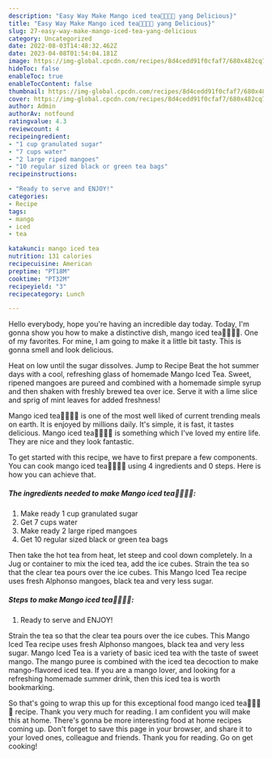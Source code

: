 ```yaml
---
description: "Easy Way Make Mango iced tea🥭🥭😍😍 yang Delicious}"
title: "Easy Way Make Mango iced tea🥭🥭😍😍 yang Delicious}"
slug: 27-easy-way-make-mango-iced-tea-yang-delicious
category: Uncategorized
date: 2022-08-03T14:48:32.462Z
date: 2023-04-08T01:54:04.181Z
image: https://img-global.cpcdn.com/recipes/8d4cedd91f0cfaf7/680x482cq70/mango-iced-tea-recipe-main-photo.jpg
hideToc: false
enableToc: true
enableTocContent: false
thumbnail: https://img-global.cpcdn.com/recipes/8d4cedd91f0cfaf7/680x482cq70/mango-iced-tea-recipe-main-photo.jpg
cover: https://img-global.cpcdn.com/recipes/8d4cedd91f0cfaf7/680x482cq70/mango-iced-tea-recipe-main-photo.jpg
author: Admin
authorAv: notfound
ratingvalue: 4.3
reviewcount: 4
recipeingredient:
- "1 cup granulated sugar"
- "7 cups water"
- "2 large riped mangoes"
- "10 regular sized black or green tea bags"
recipeinstructions:

- "Ready to serve and ENJOY!"
categories:
- Recipe
tags:
- mango
- iced
- tea

katakunci: mango iced tea 
nutrition: 131 calories
recipecuisine: American
preptime: "PT18M"
cooktime: "PT32M"
recipeyield: "3"
recipecategory: Lunch

---
```



Hello everybody, hope you're having an incredible day today. Today, I'm gonna show you how to make a distinctive dish, mango iced tea🥭🥭😍😍. One of my favorites. For mine, I am going to make it a little bit tasty. This is gonna smell and look delicious.

Heat on low until the sugar dissolves. Jump to Recipe Beat the hot summer days with a cool, refreshing glass of homemade Mango Iced Tea. Sweet, ripened mangoes are pureed and combined with a homemade simple syrup and then shaken with freshly brewed tea over ice. Serve it with a lime slice and sprig of mint leaves for added freshness!

Mango iced tea🥭🥭😍😍 is one of the most well liked of current trending meals on earth. It is enjoyed by millions daily. It's simple, it is fast, it tastes delicious. Mango iced tea🥭🥭😍😍 is something which I've loved my entire life. They are nice and they look fantastic.


To get started with this recipe, we have to first prepare a few components. You can cook mango iced tea🥭🥭😍😍 using 4 ingredients and 0 steps. Here is how you can achieve that.

<!--inarticleads1-->

##### The ingredients needed to make Mango iced tea🥭🥭😍😍:

1. Make ready 1 cup granulated sugar
1. Get 7 cups water
1. Make ready 2 large riped mangoes
1. Get 10 regular sized black or green tea bags


Then take the hot tea from heat, let steep and cool down completely. In a Jug or container to mix the iced tea, add the ice cubes. Strain the tea so that the clear tea pours over the ice cubes. This Mango Iced Tea recipe uses fresh Alphonso mangoes, black tea and very less sugar. 

<!--inarticleads2-->

##### Steps to make Mango iced tea🥭🥭😍😍:


1. Ready to serve and ENJOY!

Strain the tea so that the clear tea pours over the ice cubes. This Mango Iced Tea recipe uses fresh Alphonso mangoes, black tea and very less sugar. Mango Iced Tea is a variety of basic iced tea with the taste of sweet mango. The mango puree is combined with the iced tea decoction to make mango-flavored iced tea. If you are a mango lover, and looking for a refreshing homemade summer drink, then this iced tea is worth bookmarking. 

So that's going to wrap this up for this exceptional food mango iced tea🥭🥭😍😍 recipe. Thank you very much for reading. I am confident you will make this at home. There's gonna be more interesting food at home recipes coming up. Don't forget to save this page in your browser, and share it to your loved ones, colleague and friends. Thank you for reading. Go on get cooking!
